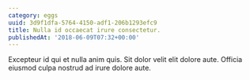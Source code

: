 ```yaml
---
category: eggs
uuid: 3d9f1dfa-5764-4150-adf1-206b1293efc9
title: Nulla id occaecat irure consectetur.
publishedAt: '2018-06-09T07:32+00:00'
---
```


Excepteur id qui et nulla anim quis. Sit dolor velit elit dolore aute. Officia eiusmod culpa nostrud ad irure dolore aute.
